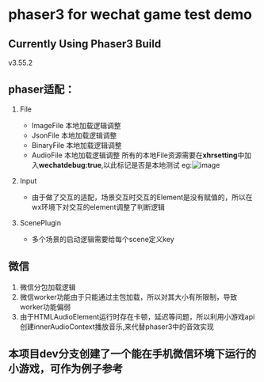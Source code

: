 # phaser3 for wechat game test demo
## Currently Using Phaser3 Build
v3.55.2
## phaser适配：
1. File
   - ImageFile 本地加载逻辑调整
   - JsonFile 本地加载逻辑调整
   - BinaryFile 本地加载逻辑调整
   - AudioFile 本地加载逻辑调整
   所有的本地File资源需要在**xhrsetting**中加入**wechatdebug:true**,以此标记是否是本地测试
   eg:![image](https://user-images.githubusercontent.com/18412751/201629038-29753f72-5e9a-42e4-bc14-823da8962ae4.png)

2. Input
   - 由于做了交互的适配，场景交互时交互的Element是没有赋值的，所以在wx环境下对交互的element调整了判断逻辑
3. ScenePlugin
   - 多个场景的启动逻辑需要给每个scene定义key
## 微信
1. 微信分包加载逻辑
2. 微信worker功能由于只能通过主包加载，所以对其大小有所限制，导致worker功能偏弱
3. 由于HTMLAudioElement运行时存在卡顿，延迟等问题，所以利用小游戏api创建innerAudioContext播放音乐,来代替phaser3中的音效实现

## 本项目dev分支创建了一个能在手机微信环境下运行的小游戏，可作为例子参考
